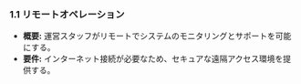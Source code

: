 ### 1.1 リモートオペレーション
- **概要:** 運営スタッフがリモートでシステムのモニタリングとサポートを可能にする。
- **要件:** インターネット接続が必要なため、セキュアな遠隔アクセス環境を提供する。

